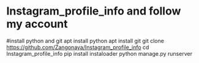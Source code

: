 # Instagram_profile_info and follow my account 
#install python and git
apt install python
apt install git
git clone https://github.com/Zangonaya/Instagram_profile_info
cd Instagram_profile_info
pip install instaloader
python manage.py runserver
